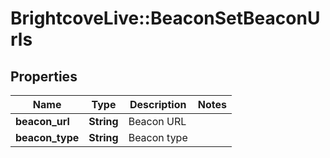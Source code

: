 # BrightcoveLive::BeaconSetBeaconUrls

## Properties
Name | Type | Description | Notes
------------ | ------------- | ------------- | -------------
**beacon_url** | **String** | Beacon URL | 
**beacon_type** | **String** | Beacon type | 


